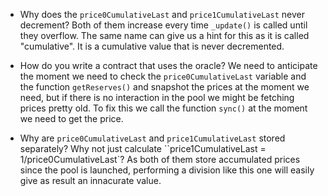 - Why does the `price0CumulativeLast` and `price1CumulativeLast` never decrement?
   Both of them increase every time `_update()` is called until they overflow. The same name can give us a hint for this as it is called "cumulative". It is a cumulative value that is never decremented.
  
- How do you write a contract that uses the oracle?
  We need to anticipate the moment we need to check the `price0CumulativeLast` variable and the function `getReserves()` and snapshot the prices at the moment we need, but if there is no interaction in the pool we might be fetching prices pretty old. To fix this we call the function `sync()` at the moment we need to get the price.
  
- Why are `price0CumulativeLast` and `price1CumulativeLast` stored separately? Why not just calculate ``price1CumulativeLast = 1/price0CumulativeLast`?
As both of them store accumulated prices since the pool is launched, performing a division like this one will easily give as result an innacurate value.